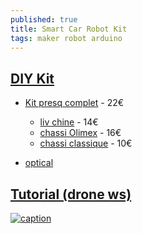```yaml
---
published: true
title: Smart Car Robot Kit
tags: maker robot arduino
---
```

## [DIY Kit](https://www.youtube.com/watch?v=oQQpAACa3ac)
- [Kit presq complet](https://www.amazon.fr/gp/product/B074CXBC7H/ref=ox_sc_act_title_1?smid=ALQRUEOFNLJH&psc=1) - 22€
	- [liv chine](https://www.amazon.fr/Homyl-Ch%C3%A2ssis-Intelligent-Voiture-Arduino/dp/B07H28JMBM/ref=pd_sbs_21_20?_encoding=UTF8&pd_rd_i=B07H28JMBM&pd_rd_r=06179ef3-e781-49b6-8e13-b8614ea14222&pd_rd_w=UbFSA&pd_rd_wg=9W9ys&pf_rd_p=ce0bf35d-908d-4dcb-a083-3a6e21394b79&pf_rd_r=F00ZCZVZQYP9P9V0DZWH&psc=1&refRID=F00ZCZVZQYP9P9V0DZWH) - 14€
	- [chassi Olimex](https://www.amazon.fr/ROBOT-2WD-KIT2-FT-DC-002-Build-Bot-Crumblebot-Mindsets/dp/B01L3QAR7A/ref=pd_sbs_147_1/258-9749349-9575629?_encoding=UTF8&pd_rd_i=B01L3QAR7A&pd_rd_r=8ada5f73-0e99-46b8-a3b4-dd0867a66ad8&pd_rd_w=H5kV3&pd_rd_wg=UXXer&pf_rd_p=ce0bf35d-908d-4dcb-a083-3a6e21394b79&pf_rd_r=151WXRYCVJ695BBW9N5K&psc=1&refRID=151WXRYCVJ695BBW9N5K) - 16€
    - [chassi classique](https://www.amazon.fr/DollaTek-Encodeur-Intelligent-Vitesse-Batterie/dp/B07F73HY34/ref=pd_sbs_107_2/258-9749349-9575629?_encoding=UTF8&pd_rd_i=B07F73HY34&pd_rd_r=06b0c6c7-cfea-4ec0-b0fe-b276b6a26050&pd_rd_w=ZX8OX&pd_rd_wg=8wPdv&pf_rd_p=ce0bf35d-908d-4dcb-a083-3a6e21394b79&pf_rd_r=GY5D1FFGYXSKQA36KSGD&psc=1&refRID=GY5D1FFGYXSKQA36KSGD) - 10€

- [optical](https://www.amazon.fr/WINGONEER-m%C3%A9canique-dimprimante-num%C3%A9rique-ordinateur/dp/B077X8XL56/ref=pd_sbs_147_3/258-9749349-9575629?_encoding=UTF8&pd_rd_i=B077X8XL56&pd_rd_r=5356eeb9-c09c-41a7-bb96-f3b839823544&pd_rd_w=S12a9&pd_rd_wg=YShkD&pf_rd_p=ce0bf35d-908d-4dcb-a083-3a6e21394b79&pf_rd_r=HB9RTX79GTGY3G57CRQW&psc=1&refRID=HB9RTX79GTGY3G57CRQW)

## [Tutorial (drone ws)](https://www.youtube.com/watch?v=oQQpAACa3ac)

[![caption](https://img.youtube.com/vi/oQQpAACa3ac/0.jpg)](https://www.youtube.com/watch?v=oQQpAACa3ac)
